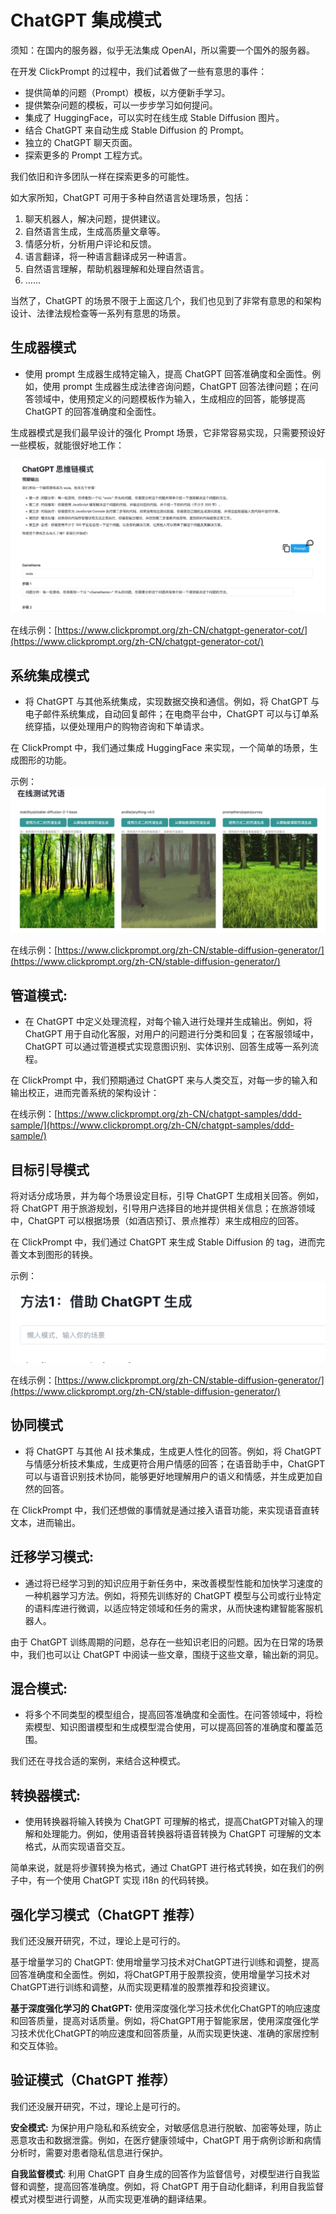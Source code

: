 # ChatGPT 集成模式

须知：在国内的服务器，似乎无法集成  OpenAI，所以需要一个国外的服务器。

在开发 ClickPrompt 的过程中，我们试着做了一些有意思的事件：

- 提供简单的问题（Prompt）模板，以方便新手学习。
- 提供繁杂问题的模板，可以一步步学习如何提问。
- 集成了 HuggingFace，可以实时在线生成 Stable Diffusion 图片。
- 结合 ChatGPT 来自动生成 Stable Diffusion 的 Prompt。
- 独立的 ChatGPT 聊天页面。
- 探索更多的 Prompt 工程方式。

我们依旧和许多团队一样在探索更多的可能性。

如大家所知，ChatGPT 可用于多种自然语言处理场景，包括：

1. 聊天机器人，解决问题，提供建议。
2. 自然语言生成，生成高质量文章等。
3. 情感分析，分析用户评论和反馈。
4. 语言翻译，将一种语言翻译成另一种语言。
5. 自然语言理解，帮助机器理解和处理自然语言。
6. ……

当然了，ChatGPT 的场景不限于上面这几个，我们也见到了非常有意思的和架构设计、法律法规检查等一系列有意思的场景。

## **生成器模式**

- 使用 prompt 生成器生成特定输入，提高 ChatGPT 回答准确度和全面性。例如，使用 prompt 生成器生成法律咨询问题，ChatGPT 回答法律问题；在问答领域中，使用预定义的问题模板作为输入，生成相应的回答，能够提高 ChatGPT 的回答准确度和全面性。

生成器模式是我们最早设计的强化 Prompt 场景，它非常容易实现，只需要预设好一些模板，就能很好地工作：

![生成器模式](images/generator.jpeg)

在线示例：[https://www.clickprompt.org/zh-CN/chatgpt-generator-cot/](https://www.clickprompt.org/zh-CN/chatgpt-generator-cot/)

## 系统集成模式

- 将 ChatGPT 与其他系统集成，实现数据交换和通信。例如，将 ChatGPT 与电子邮件系统集成，自动回复邮件；在电商平台中，ChatGPT 可以与订单系统穿插，以便处理用户的购物咨询和下单请求。

在 ClickPrompt 中，我们通过集成  HuggingFace 来实现，一个简单的场景，生成图形的功能。

示例：![生成器模式](images/integration.jpeg)

在线示例：[https://www.clickprompt.org/zh-CN/stable-diffusion-generator/](https://www.clickprompt.org/zh-CN/stable-diffusion-generator/)

## **管道模式**:

- 在 ChatGPT 中定义处理流程，对每个输入进行处理并生成输出。例如，将 ChatGPT 用于自动化客服，对用户的问题进行分类和回复；在客服领域中，ChatGPT 可以通过管道模式实现意图识别、实体识别、回答生成等一系列流程。

在 ClickPrompt 中，我们预期通过 ChatGPT 来与人类交互，对每一步的输入和输出校正，进而完善系统的架构设计：

在线示例：[https://www.clickprompt.org/zh-CN/chatgpt-samples/ddd-sample/](https://www.clickprompt.org/zh-CN/chatgpt-samples/ddd-sample/)

## **目标引导模式**

 将对话分成场景，并为每个场景设定目标，引导 ChatGPT 生成相关回答。例如，将 ChatGPT 用于旅游规划，引导用户选择目的地并提供相关信息；在旅游领域中，ChatGPT 可以根据场景（如酒店预订、景点推荐）来生成相应的回答。

在 ClickPrompt 中，我们通过 ChatGPT 来生成 Stable Diffusion 的 tag，进而完善文本到图形的转换。

示例：![目标引导模式](images/target-guide.png)

在线示例：[https://www.clickprompt.org/zh-CN/stable-diffusion-generator/](https://www.clickprompt.org/zh-CN/stable-diffusion-generator/)

## **协同模式**

- 将 ChatGPT 与其他 AI 技术集成，生成更人性化的回答。例如，将 ChatGPT 与情感分析技术集成，生成更符合用户情感的回答；在语音助手中，ChatGPT 可以与语音识别技术协同，能够更好地理解用户的语义和情感，并生成更加自然的回答。

在 ClickPrompt 中，我们还想做的事情就是通过接入语音功能，来实现语音直转文本，进而输出。

## **迁移学习模式:**

- 通过将已经学习到的知识应用于新任务中，来改善模型性能和加快学习速度的一种机器学习方法。例如，将预先训练好的 ChatGPT 模型与公司或行业特定的语料库进行微调，以适应特定领域和任务的需求，从而快速构建智能客服机器人。

由于 ChatGPT 训练周期的问题，总存在一些知识老旧的问题。因为在日常的场景中，我们也可以让 ChatGPT 中阅读一些文章，围绕于这些文章，输出新的洞见。

## **混合模式**:

- 将多个不同类型的模型组合，提高回答准确度和全面性。在问答领域中，将检索模型、知识图谱模型和生成模型混合使用，可以提高回答的准确度和覆盖范围。

我们还在寻找合适的案例，来结合这种模式。

## **转换器模式**:

- 使用转换器将输入转换为 ChatGPT 可理解的格式，提高ChatGPT对输入的理解和处理能力。例如，使用语音转换器将语音转换为 ChatGPT 可理解的文本格式，从而实现语音交互。

简单来说，就是将步骤转换为格式，通过 ChatGPT 进行格式转换，如在我们的例子中，有一个使用 ChatGPT 实现 i18n 的代码转换。

## **强化学习模式**（ChatGPT 推荐）

我们还没展开研究，不过，理论上是可行的。

基于增量学习的 ChatGPT: 使用增量学习技术对ChatGPT进行训练和调整，提高回答准确度和全面性。例如，将ChatGPT用于股票投资，使用增量学习技术对ChatGPT进行训练和调整，从而实现更精准的股票推荐和投资建议。

**基于深度强化学习的 ChatGPT:** 使用深度强化学习技术优化ChatGPT的响应速度和回答质量，提高对话质量。例如，将ChatGPT用于智能家居，使用深度强化学习技术优化ChatGPT的响应速度和回答质量，从而实现更快速、准确的家居控制和交互体验。

## **验证模式**（ChatGPT 推荐）

我们还没展开研究，不过，理论上是可行的。

**安全模式:** 为保护用户隐私和系统安全，对敏感信息进行脱敏、加密等处理，防止恶意攻击和数据泄露。例如，在医疗健康领域中，ChatGPT 用于病例诊断和病情分析时，需要对患者隐私信息进行保护。

**自我监督模式**: 利用 ChatGPT 自身生成的回答作为监督信号，对模型进行自我监督和调整，提高回答准确度。例如，将 ChatGPT 用于自动化翻译，利用自我监督模式对模型进行调整，从而实现更准确的翻译结果。
